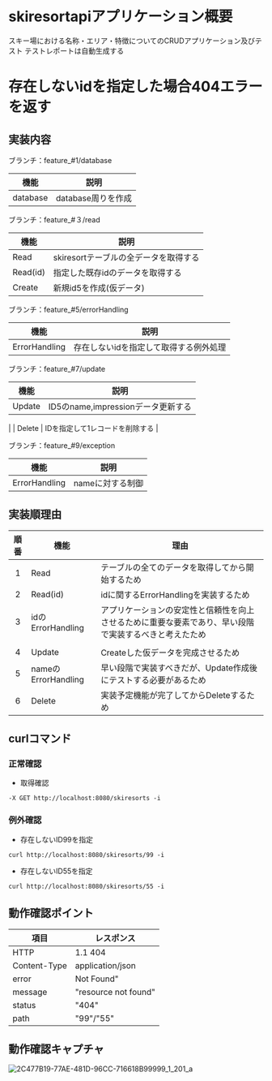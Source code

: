 # skiresortapiアプリケーション概要

スキー場における名称・エリア・特徴についてのCRUDアプリケーション及びテスト
テストレポートは自動生成する

# 存在しないidを指定した場合404エラーを返す

## 実装内容

ブランチ：feature_#1/database

| 機能       | 説明            |
|----------|---------------|
| database | database周りを作成 |

ブランチ：feature_#３/read

| 機能       | 説明                      |
|----------|-------------------------|
| Read     | skiresortテーブルの全データを取得する |
| Read(id) | 指定した既存idのデータを取得する       |
| Create   | 新規id5を作成(仮データ)          |

ブランチ：feature_#5/errorHandling

| 機能            | 説明                   |
|---------------|----------------------|
| ErrorHandling | 存在しないidを指定して取得する例外処理 |

ブランチ：feature_#7/update

| 機能     | 説明                         |
|--------|----------------------------|
| Update | ID5のname,impressionデータ更新する |
|
| Delete | IDを指定して1レコードを削除する          |

ブランチ：feature_#9/exception

| 機能            | 説明         |
|---------------|------------|
| ErrorHandling | nameに対する制御 |

## 実装順理由

| 順番 | 機能                 | 理由                                                  |
|:--:|--------------------|-----------------------------------------------------|
| 1  | Read               | テーブルの全てのデータを取得してから開始するため                            |
| 2  | Read(id)           | idに関するErrorHandlingを実装するため                          |
| 3  | idのErrorHandling   | アプリケーションの安定性と信頼性を向上させるために重要な要素であり、早い段階で実装するべきと考えたため |
|    |                    |
| 4  | Update             | Createした仮データを完成させるため                                |
| 5  | nameのErrorHandling | 早い段階で実装すべきだが、Update作成後にテストする必要があるため                 |
| 6  | Delete             | 実装予定機能が完了してからDeleteするため                             |

## curlコマンド

### 正常確認

- 取得確認

`-X GET http://localhost:8080/skiresorts -i`

### 例外確認

- 存在しないID99を指定

`curl http://localhost:8080/skiresorts/99 -i`

- 存在しないID55を指定

`curl http://localhost:8080/skiresorts/55 -i`

## 動作確認ポイント

| 項目           | レスポンス                |
|--------------|----------------------|
| HTTP         | 1.1 404              |
| Content-Type | application/json     |
| error        | Not Found"           |
| message      | "resource not found" |
| status       | "404"                |
| path         | "99"/"55"            |

## 動作確認キャプチャ

![2C477B19-77AE-481D-96CC-716618B99999_1_201_a](https://github.com/yoko-newDeveloper/raiseTech-course-task10/assets/91002836/172039f9-cf55-4381-8d2e-68cee9890da7)
